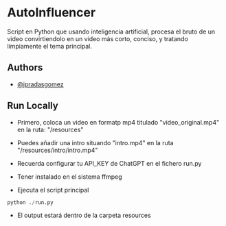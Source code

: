 
# AutoInfluencer

Script en Python que usando inteligencia artificial, procesa el bruto de un video convirtiendolo en un video más corto, conciso, y tratando límpiamente el tema principal.


## Authors

- [@ipradasgomez](https://github.com/ipradasgomez)


## Run Locally

- Primero, coloca un video en formatp mp4 titulado "video_original.mp4" en la ruta: "/resources"

- Puedes añadir una intro situando "intro.mp4" en la ruta "/resources/intro/intro.mp4"

- Recuerda configurar tu API_KEY de ChatGPT en el fichero run.py

- Tener instalado en el sistema ffmpeg

- Ejecuta el script principal
```python
python ./run.py
```

- El output estará dentro de la carpeta resources

